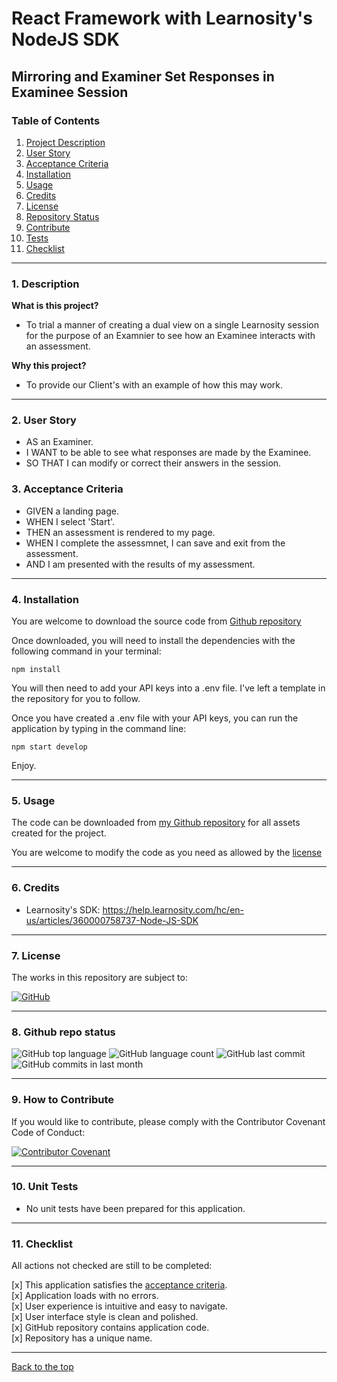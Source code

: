 
# React Framework with Learnosity's NodeJS SDK  
## Mirroring and Examiner Set Responses in Examinee Session 

### Table of Contents  
  
   1. [Project Description](#1-description)
   2. [User Story](#2-user-story)
   3. [Acceptance Criteria](#3-acceptance-criteria)
   4. [Installation](#4-installation)
   5. [Usage](#5-usage)
   6. [Credits](#6-credits)
   7. [License](#7-license)
   8. [Repository Status](#8-github-repo-status)
   9. [Contribute](#9-how-to-contribute)
   10. [Tests](#10-tests)
   11. [Checklist](#11-checklist)

---

### 1. Description  

**What is this project?**  

* To trial a manner of creating a dual view on a single Learnosity session for the purpose of an Examnier to see how an Examinee interacts with an assessment.  

**Why this project?**  

* To provide our Client's with an example of how this may work.

---

### 2. User Story  

* AS an Examiner.  
* I WANT to be able to see what responses are made by the Examinee.  
* SO THAT I can modify or correct their answers in the session.   

### 3. Acceptance Criteria

* GIVEN a landing page.
* WHEN I select 'Start'.
* THEN an assessment is rendered to my page.
* WHEN I complete the assessmnet, I can save and exit from the assessment.
* AND I am presented with the results of my assessment.

---

### 4. Installation

You are welcome to download the source code from [Github repository](https://github.com/mark-watson-lrn/bootcamp_react_demo)  

Once downloaded, you will need to install the dependencies with the following command in your terminal:  

```npm install```  

You will then need to add your API keys into a .env file.  I've left a template in the repository for you to follow.

Once you have created a .env file with your API keys, you can run the application by typing in the command line:

```npm start develop```  

Enjoy.  

---

### 5. Usage  

The code can be downloaded from [my Github repository](https://github.com/mark-watson-lrn/bootcamp_react_demo) for all assets created for the project.  

You are welcome to modify the code as you need as allowed by the [license](#7-license)

---

### 6. Credits  

* Learnosity's SDK: https://help.learnosity.com/hc/en-us/articles/360000758737-Node-JS-SDK

---

### 7. License  

 The works in this repository are subject to:  

[![GitHub](https://img.shields.io/github/license/mark-watson-lrn/bootcamp_demo)](doc/LICENSE.md)

---

### 8. Github repo status  
![GitHub top language](https://img.shields.io/github/languages/top/mark-watson-lrn/bootcamp_demo)
![GitHub language count](https://img.shields.io/github/languages/count/mark-watson-lrn/bootcamp_demo)
![GitHub last commit](https://img.shields.io/github/last-commit/mark-watson-lrn/bootcamp_demo)
![GitHub commits in last month](https://img.shields.io/github/commit-activity/m/mark-watson-lrn/bootcamp_demo)

---

### 9. How to Contribute  

 If you would like to contribute, please comply with the Contributor Covenant Code of Conduct:  

[![Contributor Covenant](https://img.shields.io/badge/Contributor%20Covenant-2.1-4baaaa.svg)](doc/code_of_conduct.md)

---

### 10. Unit Tests  

* No unit tests have been prepared for this application.  

---

### 11. Checklist  

 All actions not checked are still to be completed:  

[x]  This application satisfies the [acceptance criteria](#3-acceptance-criteria).  
[x]  Application loads with no errors.  
[x]  User experience is intuitive and easy to navigate.  
[x]  User interface style is clean and polished.  
[x]  GitHub repository contains application code.  
[x]  Repository has a unique name.  

---

[Back to the top](#react-framework-with-learnositys-nodejs-sdk)
